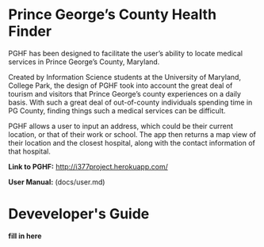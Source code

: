 # Prince George’s County Health Finder 
 
PGHF has been designed to facilitate the user’s ability to locate medical services in Prince George’s County, Maryland. 
 
Created by Information Science students at the University of Maryland, College Park, the design of PGHF took into account the great deal of tourism and visitors that Prince George’s county experiences on a daily basis. With such a great deal of out-of-county individuals spending time in PG County, finding things such a medical services can be difficult.  
 
PGHF allows a user to input an address, which could be their current location, or that of their work or school. The app then returns a map view of their location and the closest hospital, along with the contact information of that hospital. 
 
**Link to PGHF:** http://i377project.herokuapp.com/
 
**User Manual:** (docs/user.md)
 
# Deveveloper's Guide

**fill in here** 